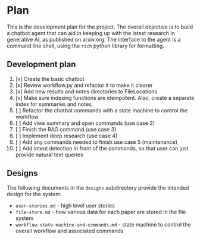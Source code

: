 # Plan

This is the development plan for the project.
The overall objective is to build a chatbot agent that can aid in keeping up with the
latest research in generative AI, as published on arxiv.org. The interface
to the agent is a command line shell, using the `rich` python library for formatting.

## Development plan

1.  [x] Create the basic chatbot
2.  [x] Review workflow.py and refactor it to make it clearer
3.  [x] Add new results and notes directories to FileLocations
4.  [x] Make sure indexing functions are idempotent. Also, create a separate index for summaries and notes.
5.  [ ] Refactor the chatbot commands with a state machine to control the workflow
6.  [ ] Add view summary and open commands (use case 2)
7.  [ ] Finish the RAG command (use case 3)
8.  [ ] Implement deep research (use case 4)
9.  [ ] Add any commands needed to finish use case 5 (maintenance)
10. [ ] Add intent detection in front of the commands, so that user can just provide natural text queries

## Designs
The following documents in the `designs` subdirectory provide the intended design for the system:

- `user-stories.md` - high level user stories
- `file-store.md` - how various data for each paper are stored in the file system
- `workflow-state-machine-and-commands.md` - state machine to control the overall workflow and associated commands
